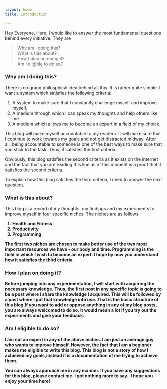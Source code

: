 ```yaml
---
layout: home
title: Introduction

---
```


Hey Everyone,
Here, I would like to answer the most fundamental questions behind every initiative. They are

>  Why am I doing this? <br>
>  What is this about? <br>
>  How I plan on doing it?<br>
>  Am I eligible to do so?


### Why am I doing this?

There is no grand philosphical idea behind all this. It is rather quite simple.
I want a system which satisfies the following criteria:
1. A system to make sure that I constantly challenge myself and improve myself.
2. A medium through which I can speak my thoughts and help others like me.
3. A medium which allows me to become an expert in a field of my choice.

This blog will make myself accountable to my readers. It will make sure that I continue to work towards my goals and not get distracted midway. After all, being accountable to someone is one of the best ways to make sure that you stick to the task. Thus, it satisfies the first criteria.

Obviously, this blog satisfies the second criteria as it exists on the internet and the fact that you are reading this line as of this moment is a proof that it satisfies the second criteria.

To explain how this blog satisfies the third criteria, I need to answer the next question.

### What is this about?

This blog is a record of my thoughts, my findings and my experiments to improve myself in four specific niches. The niches are as follows:<b>
   1. Health and Fitness
   2. Productivity
   3. Programming
   <b>

The first two niches are chosen to make better use of the two most important resources we have - our body and time.
Programming is the field in which I wish to become an expert. I hope by now you understand how it satisfies the third criteria.

### How I plan on doing it?

Before jumping into any experimentation, I will start with acquiring the necessary knowledge. Thus, the first post in any specific topic is going to be a post where I share the knowledge I acquired. This will be followed by a post where I put that knowledge into use. That is the basic structure of this blog.If you want to add or oppose anything in any of my blog posts, you are always welcomed to do so. It would mean a lot if you try out the experiments and give your feedback.

### Am I eligible to do so?
I am not an expert in any of the above niches. I am just an average guy who wants to improve himself. However, the fact that I am a beginner makes me eligible to write this blog. This blog is not a story of how I achieved my goals,instead it is a documentation of me trying to achieve them.

You can always approach me in any manner. If you have any suggestions for this blog, please contact me. I got nothing more to say.. I hope you enjoy your time here!






